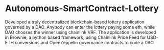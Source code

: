 # Autonomous-SmartContract-Lottery
Developed a truly decentralized blockchain-based lottery application governed by a DAO. Anybody can enter the lottery paying some eth, while DAO chooses the winner using chainlink VRF. The application is developed in Brownie, a python based framework, using Chainlink Price Feed for USD-ETH conversions and OpenZeppelin governance contracts to code a DAO
